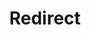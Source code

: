 ﻿---
layout: src/layouts/Redirect.astro
title: Redirect
redirect: https://octopus.com/docs/deployments/azure/ase/index
pubDate:  2023-01-01
navSearch: false
navSitemap: false
navMenu: false
---
